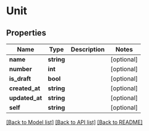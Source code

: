 # Unit

## Properties
Name | Type | Description | Notes
------------ | ------------- | ------------- | -------------
**name** | **string** |  | [optional] 
**number** | **int** |  | [optional] 
**is_draft** | **bool** |  | [optional] 
**created_at** | **string** |  | [optional] 
**updated_at** | **string** |  | [optional] 
**self** | **string** |  | [optional] 

[[Back to Model list]](../README.md#documentation-for-models) [[Back to API list]](../README.md#documentation-for-api-endpoints) [[Back to README]](../README.md)


